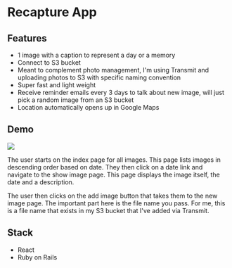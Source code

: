 # Recapture App

## Features

- 1 image with a caption to represent a day or a memory
- Connect to S3 bucket
- Meant to complement photo management, I'm using Transmit and uploading photos to S3 with specific naming convention
- Super fast and light weight
- Receive reminder emails every 3 days to talk about new image, will just pick a random image from an S3 bucket
- Location automatically opens up in Google Maps

## Demo

![](https://harrisons-shared-images.s3.ap-southeast-2.amazonaws.com/screen_cast_recapture.gif)

The user starts on the index page for all images. This page lists images in descending order based on date. They then click on a date link and navigate to the show image page. This page displays the image itself, the date and a description.

The user then clicks on the add image button that takes them to the new image page. The important part here is the file name you pass. For me, this is a file name that exists in my S3 bucket that I've added via Transmit.

## Stack

- React
- Ruby on Rails
